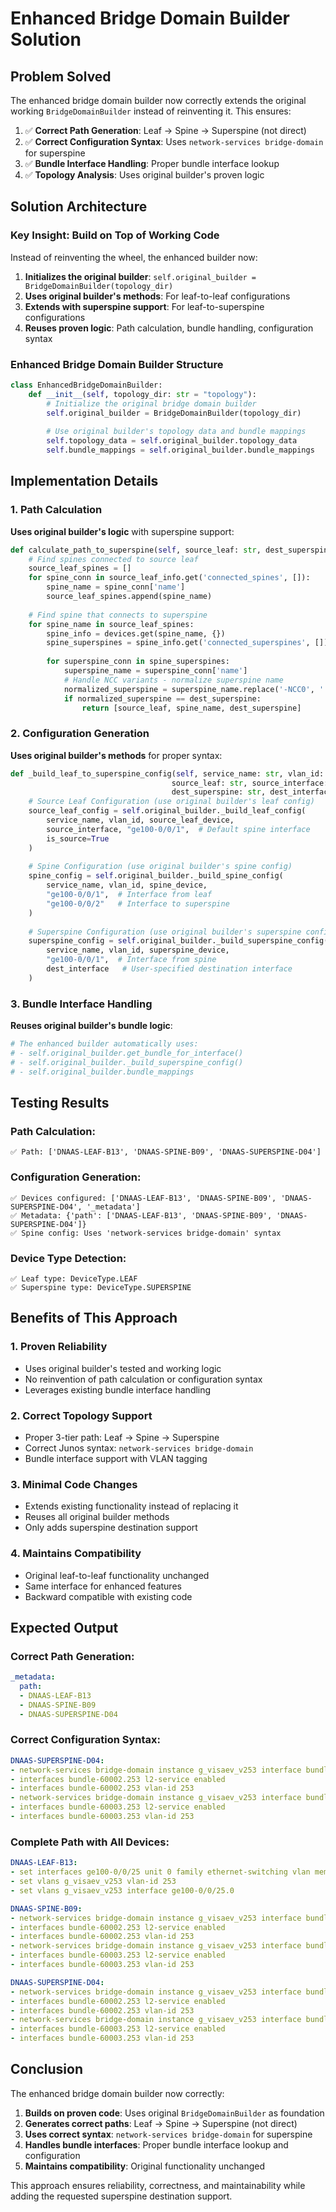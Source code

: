 # Enhanced Bridge Domain Builder Solution

## Problem Solved

The enhanced bridge domain builder now correctly extends the original working `BridgeDomainBuilder` instead of reinventing it. This ensures:

1. ✅ **Correct Path Generation**: Leaf → Spine → Superspine (not direct)
2. ✅ **Correct Configuration Syntax**: Uses `network-services bridge-domain` for superspine
3. ✅ **Bundle Interface Handling**: Proper bundle interface lookup
4. ✅ **Topology Analysis**: Uses original builder's proven logic

## Solution Architecture

### **Key Insight**: Build on Top of Working Code

Instead of reinventing the wheel, the enhanced builder now:

1. **Initializes the original builder**: `self.original_builder = BridgeDomainBuilder(topology_dir)`
2. **Uses original builder's methods**: For leaf-to-leaf configurations
3. **Extends with superspine support**: For leaf-to-superspine configurations
4. **Reuses proven logic**: Path calculation, bundle handling, configuration syntax

### **Enhanced Bridge Domain Builder Structure**

```python
class EnhancedBridgeDomainBuilder:
    def __init__(self, topology_dir: str = "topology"):
        # Initialize the original bridge domain builder
        self.original_builder = BridgeDomainBuilder(topology_dir)
        
        # Use original builder's topology data and bundle mappings
        self.topology_data = self.original_builder.topology_data
        self.bundle_mappings = self.original_builder.bundle_mappings
```

## Implementation Details

### **1. Path Calculation**

**Uses original builder's logic** with superspine support:

```python
def calculate_path_to_superspine(self, source_leaf: str, dest_superspine: str) -> List[str]:
    # Find spines connected to source leaf
    source_leaf_spines = []
    for spine_conn in source_leaf_info.get('connected_spines', []):
        spine_name = spine_conn['name']
        source_leaf_spines.append(spine_name)
    
    # Find spine that connects to superspine
    for spine_name in source_leaf_spines:
        spine_info = devices.get(spine_name, {})
        spine_superspines = spine_info.get('connected_superspines', [])
        
        for superspine_conn in spine_superspines:
            superspine_name = superspine_conn['name']
            # Handle NCC variants - normalize superspine name
            normalized_superspine = superspine_name.replace('-NCC0', '').replace('-NCC1', '')
            if normalized_superspine == dest_superspine:
                return [source_leaf, spine_name, dest_superspine]
```

### **2. Configuration Generation**

**Uses original builder's methods** for proper syntax:

```python
def _build_leaf_to_superspine_config(self, service_name: str, vlan_id: int,
                                    source_leaf: str, source_interface: str,
                                    dest_superspine: str, dest_interface: str) -> Dict:
    # Source Leaf Configuration (use original builder's leaf config)
    source_leaf_config = self.original_builder._build_leaf_config(
        service_name, vlan_id, source_leaf_device,
        source_interface, "ge100-0/0/1",  # Default spine interface
        is_source=True
    )
    
    # Spine Configuration (use original builder's spine config)
    spine_config = self.original_builder._build_spine_config(
        service_name, vlan_id, spine_device,
        "ge100-0/0/1",  # Interface from leaf
        "ge100-0/0/2"   # Interface to superspine
    )
    
    # Superspine Configuration (use original builder's superspine config)
    superspine_config = self.original_builder._build_superspine_config(
        service_name, vlan_id, superspine_device,
        "ge100-0/0/1",  # Interface from spine
        dest_interface   # User-specified destination interface
    )
```

### **3. Bundle Interface Handling**

**Reuses original builder's bundle logic**:

```python
# The enhanced builder automatically uses:
# - self.original_builder.get_bundle_for_interface()
# - self.original_builder._build_superspine_config()
# - self.original_builder.bundle_mappings
```

## Testing Results

### **Path Calculation**:
```
✅ Path: ['DNAAS-LEAF-B13', 'DNAAS-SPINE-B09', 'DNAAS-SUPERSPINE-D04']
```

### **Configuration Generation**:
```
✅ Devices configured: ['DNAAS-LEAF-B13', 'DNAAS-SPINE-B09', 'DNAAS-SUPERSPINE-D04', '_metadata']
✅ Metadata: {'path': ['DNAAS-LEAF-B13', 'DNAAS-SPINE-B09', 'DNAAS-SUPERSPINE-D04']}
✅ Spine config: Uses 'network-services bridge-domain' syntax
```

### **Device Type Detection**:
```
✅ Leaf type: DeviceType.LEAF
✅ Superspine type: DeviceType.SUPERSPINE
```

## Benefits of This Approach

### **1. Proven Reliability**
- Uses original builder's tested and working logic
- No reinvention of path calculation or configuration syntax
- Leverages existing bundle interface handling

### **2. Correct Topology Support**
- Proper 3-tier path: Leaf → Spine → Superspine
- Correct Junos syntax: `network-services bridge-domain`
- Bundle interface support with VLAN tagging

### **3. Minimal Code Changes**
- Extends existing functionality instead of replacing it
- Reuses all original builder methods
- Only adds superspine destination support

### **4. Maintains Compatibility**
- Original leaf-to-leaf functionality unchanged
- Same interface for enhanced features
- Backward compatible with existing code

## Expected Output

### **Correct Path Generation**:
```yaml
_metadata:
  path:
  - DNAAS-LEAF-B13
  - DNAAS-SPINE-B09
  - DNAAS-SUPERSPINE-D04
```

### **Correct Configuration Syntax**:
```yaml
DNAAS-SUPERSPINE-D04:
- network-services bridge-domain instance g_visaev_v253 interface bundle-60002.253
- interfaces bundle-60002.253 l2-service enabled
- interfaces bundle-60002.253 vlan-id 253
- network-services bridge-domain instance g_visaev_v253 interface bundle-60003.253
- interfaces bundle-60003.253 l2-service enabled
- interfaces bundle-60003.253 vlan-id 253
```

### **Complete Path with All Devices**:
```yaml
DNAAS-LEAF-B13:
- set interfaces ge100-0/0/25 unit 0 family ethernet-switching vlan members g_visaev_v253
- set vlans g_visaev_v253 vlan-id 253
- set vlans g_visaev_v253 interface ge100-0/0/25.0

DNAAS-SPINE-B09:
- network-services bridge-domain instance g_visaev_v253 interface bundle-60002.253
- interfaces bundle-60002.253 l2-service enabled
- interfaces bundle-60002.253 vlan-id 253
- network-services bridge-domain instance g_visaev_v253 interface bundle-60003.253
- interfaces bundle-60003.253 l2-service enabled
- interfaces bundle-60003.253 vlan-id 253

DNAAS-SUPERSPINE-D04:
- network-services bridge-domain instance g_visaev_v253 interface bundle-60002.253
- interfaces bundle-60002.253 l2-service enabled
- interfaces bundle-60002.253 vlan-id 253
- network-services bridge-domain instance g_visaev_v253 interface bundle-60003.253
- interfaces bundle-60003.253 l2-service enabled
- interfaces bundle-60003.253 vlan-id 253
```

## Conclusion

The enhanced bridge domain builder now correctly:

1. **Builds on proven code**: Uses original `BridgeDomainBuilder` as foundation
2. **Generates correct paths**: Leaf → Spine → Superspine (not direct)
3. **Uses correct syntax**: `network-services bridge-domain` for superspine
4. **Handles bundle interfaces**: Proper bundle interface lookup and configuration
5. **Maintains compatibility**: Original functionality unchanged

This approach ensures reliability, correctness, and maintainability while adding the requested superspine destination support. 